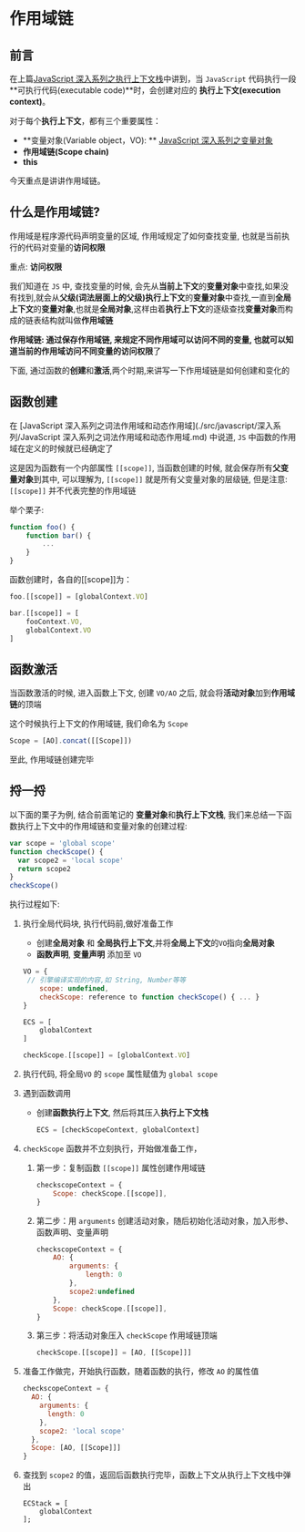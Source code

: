 # 作用域链

## 前言

在上篇[JavaScript 深入系列之执行上下文栈](./src/javascript/深入系列/JavaScript深入系列之执行上下文栈.md)中讲到，当 `JavaScript` 代码执行一段 **可执行代码(executable code)**时，会创建对应的 **执行上下文(execution context)**。

对于每个**执行上下文**，都有三个重要属性：

- **变量对象(Variable object，VO): ** [JavaScript 深入系列之变量对象](./src/javascript/深入系列/JavaScript深入系列之变量对象.md)
- **作用域链(Scope chain)**
- **this**

今天重点是讲讲作用域链。

## 什么是作用域链?

作用域是程序源代码声明变量的区域, 作用域规定了如何查找变量, 也就是当前执行的代码对变量的**访问权限**

重点: **访问权限**

我们知道在 `JS` 中, 查找变量的时候, 会先从**当前上下文**的**变量对象**中查找,如果没有找到,就会从**父级(词法层面上的父级)执行上下文**的**变量对象**中查找,一直到**全局上下文**的**变量对象**,也就是**全局对象**,这样由着**执行上下文**的逐级查找**变量对象**而构成的链表结构就叫做**作用域链**

**作用域链: **通过保存作用域链, 来规定不同作用域可以访问不同的变量, 也就可以知道当前的作用域访问不同变量的**访问权限**了

下面, 通过函数的**创建**和**激活**,两个时期,来讲写一下作用域链是如何创建和变化的

## 函数创建

在 [JavaScript 深入系列之词法作用域和动态作用域](./src/javascript/深入系列/JavaScript 深入系列之词法作用域和动态作用域.md) 中说道, `JS` 中函数的作用域在定义的时候就已经确定了

这是因为函数有一个内部属性 `[[scope]]`, 当函数创建的时候, 就会保存所有**父变量对象**到其中, 可以理解为, `[[scope]]` 就是所有父变量对象的层级链, 但是注意: `[[scope]]` 并不代表完整的作用域链

举个栗子:

```js
function foo() {
    function bar() {
        ...
    }
}
```

函数创建时，各自的[[scope]]为：

```js
foo.[[scope]] = [globalContext.VO]

bar.[[scope]] = [
    fooContext.VO,
    globalContext.VO
]
```

## 函数激活

当函数激活的时候, 进入函数上下文, 创建 `VO/AO` 之后, 就会将**活动对象**加到**作用域链**的顶端

这个时候执行上下文的作用域链, 我们命名为 `Scope`

```js
Scope = [AO].concat([[Scope]])
```

至此, 作用域链创建完毕

## 捋一捋

以下面的栗子为例, 结合前面笔记的 **变量对象**和**执行上下文栈**, 我们来总结一下函数执行上下文中的作用域链和变量对象的创建过程:

```js
var scope = 'global scope'
function checkScope() {
  var scope2 = 'local scope'
  return scope2
}
checkScope()
```

执行过程如下:

1. 执行全局代码块, 执行代码前,做好准备工作

   - 创建**全局对象** 和 **全局执行上下文**,并将**全局上下文**的`VO`指向**全局对象**
   - **函数声明**, **变量声明** 添加至 `VO`

   ```js
   VO = {
   	// 引擎编译实现的内容,如 String, Number等等
       scope: undefined,
       checkScope: reference to function checkScope() { ... }
   }

   ECS = [
       globalContext
   ]

   checkScope.[[scope]] = [globalContext.VO]
   ```

2. 执行代码, 将全局`VO` 的 `scope` 属性赋值为 `global scope`

3. 遇到函数调用

   - 创建**函数执行上下文**, 然后将其压入**执行上下文栈**

     ```js
     ECS = [checkScopeContext, globalContext]
     ```

4. `checkScope` 函数并不立刻执行，开始做准备工作，

   1. 第一步：复制函数 `[[scope]]` 属性创建作用域链

      ```js
      checkscopeContext = {
          Scope: checkScope.[[scope]],
      }
      ```

   2. 第二步：用 `arguments` 创建活动对象，随后初始化活动对象，加入形参、函数声明、变量声明

      ```js
      checkscopeContext = {
          AO: {
              arguments: {
                  length: 0
              },
              scope2:undefined
          },
          Scope: checkScope.[[scope]],
      }
      ```

   3. 第三步：将活动对象压入 `checkScope` 作用域链顶端

      ```js
      checkScope.[[scope]] = [AO, [[Scope]]]
      ```

5. 准备工作做完，开始执行函数，随着函数的执行，修改 `AO` 的属性值

   ```js
   checkscopeContext = {
     AO: {
       arguments: {
         length: 0
       },
       scope2: 'local scope'
     },
     Scope: [AO, [[Scope]]]
   }
   ```

6. 查找到 `scope2` 的值，返回后函数执行完毕，函数上下文从执行上下文栈中弹出

   ```
   ECStack = [
       globalContext
   ];
   ```
